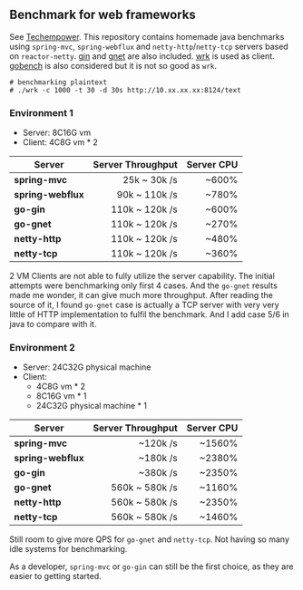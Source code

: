 ## Benchmark for web frameworks

See [Techempower](https://www.techempower.com/benchmarks/). 
This repository contains homemade java benchmarks using `spring-mvc`, `spring-webflux` and `netty-http`/`netty-tcp` servers based on `reactor-netty`. [gin](https://github.com/TechEmpower/FrameworkBenchmarks/tree/master/frameworks/Go/gin) and [gnet](https://github.com/TechEmpower/FrameworkBenchmarks/tree/master/frameworks/Go/gnet) are also included. [wrk](https://github.com/wg/wrk) is used as client. [gobench](https://github.com/cmpxchg16/gobench/) is also considered but it is not so good as `wrk`.

```
# benchmarking plaintext
# ./wrk -c 1000 -t 30 -d 30s http://10.xx.xx.xx:8124/text
```
### Environment 1
- Server: 8C16G vm
- Client: 4C8G vm * 2

| Server       | Server Throughput | Server CPU |
| ------------------ | ----------------: | ---------: |
| **spring-mvc**     | 25k ~ 30k /s |      ~600% |
| **spring-webflux** | 90k ~ 110k /s |      ~780% |
| **go-gin**         |  110k ~ 120k /s |      ~600% |
| **go-gnet**        |  110k ~ 120k /s |      ~270% |
| **netty-http**     |   110k ~ 120k /s |      ~480% |
| **netty-tcp**      |    110k ~ 120k /s |      ~360% |

2 VM Clients are not able to fully utilize the server capability. The initial attempts were benchmarking only first 4 cases. And the `go-gnet` results made me wonder, it can give much more throughput. After reading the source of it, I found `go-gnet` case is actually a TCP server with very very little of HTTP implementation to fulfil the benchmark. And I add case 5/6 in java to compare with it.

### Environment 2
- Server: 24C32G physical machine
- Client:
  - 4C8G vm * 2
  - 8C16G vm * 1
  - 24C32G physical machine * 1

| Server       | Server Throughput | Server CPU |
| ------------------ | ----------------: | ---------: |
| **spring-mvc**     | ~120k /s |   ~1560% |
| **spring-webflux** | ~180k /s |  ~2380% |
| **go-gin**         |   ~380k /s |   ~2350% |
| **go-gnet**        | 560k ~ 580k /s |  ~1160% |
| **netty-http**     | 560k ~ 580k /s | ~2350% |
| **netty-tcp**      | 560k ~ 580k /s |   ~1460% |

Still room to give more QPS for `go-gnet` and `netty-tcp`. Not having so many idle systems for benchmarking.

As a developer, `spring-mvc` or `go-gin` can still be the first choice, as they are easier to getting started. 

